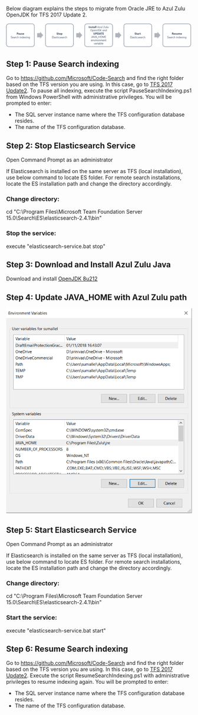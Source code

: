 
Below diagram explains the steps to migrate from Oracle JRE to Azul Zulu OpenJDK for TFS 2017 Update 2.

![Java Migration flow](flow1.png)

## Step 1: Pause Search indexing
Go to https://github.com/Microsoft/Code-Search and find the right folder based on the TFS version you are using. In this case, go to [TFS 2017 Update2](../TFS_2017Update2). To pause all indexing, execute the script PauseSearchIndexing.ps1 from Windows PowerShell with administrative privileges. You will be prompted to enter:

* The SQL server instance name where the TFS configuration database resides.
* The name of the TFS configuration database.

## Step 2: Stop Elasticsearch Service
Open Command Prompt as an administrator 

If Elasticsearch is installed on the same server as TFS (local installation), use below command to locate ES folder. For remote search installations, locate the ES installation path and change the directory accordingly.
### Change directory: 
cd "C:\Program Files\Microsoft Team Foundation Server 15.0\Search\ES\elasticsearch-2.4.1\bin"
### Stop the service:
execute "elasticsearch-service.bat stop"

## Step 3: Download and Install Azul Zulu Java 
Download and install [OpenJDK 8u212](https://cdn.azul.com/zulu/bin/zulu8.38.0.13-ca-jre8.0.212-win_x64.zip)

## Step 4: Update JAVA_HOME with Azul Zulu path
![Update Java Home](java_home.png)

## Step 5: Start Elasticsearch Service
Open Command Prompt as an administrator 

If Elasticsearch is installed on the same server as TFS (local installation), use below command to locate ES folder. For remote search installations, locate the ES installation path and change the directory accordingly.
### Change directory: 
cd "C:\Program Files\Microsoft Team Foundation Server 15.0\Search\ES\elasticsearch-2.4.1\bin"
### Start the service:
execute "elasticsearch-service.bat start"

## Step 6: Resume Search indexing
Go to https://github.com/Microsoft/Code-Search and find the right folder based on the TFS version you are using. In this case, go to [TFS 2017 Update2](../TFS_2017Update2). Execute the script ResumeSearchIndexing.ps1 with administrative privileges to resume indexing again. You will be prompted to enter:

* The SQL server instance name where the TFS configuration database resides.
* The name of the TFS configuration database.
